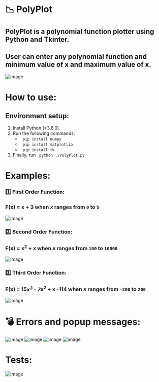 # :chart_with_downwards_trend: PolyPlot
## PolyPlot is a polynomial function plotter using Python and Tkinter.
## User can enter any polynomial function and minimum value of x and maximum value of x.

![image](https://user-images.githubusercontent.com/62077516/169409615-71ed42ee-0c07-4a01-b1ec-8d582e6d7389.png)

# How to use:
  ## Environment setup:
   1. Install Python (+3.6.0).
   2. Run the following commands:
      * ``` pip install numpy```
      * ``` pip install matplotlib```
      * ``` pip install tk```
   3. Finally, run ``` python .\PolyPlot.py```
      
 
 # Examples:
 ### :one: First Order Function:
 ### F(x) = x + 3 when ***x*** ranges from ```0``` to ```5```
 ![image](https://user-images.githubusercontent.com/62077516/169406626-a68b59c8-2584-4532-91a1-a3e36bca2567.png)

  
 ### :two: Second Order Function:
 ### F(x) = x<sup>2</sup> + x when ***x*** ranges from ```100``` to ```10000```
 ![image](https://user-images.githubusercontent.com/62077516/169407641-a63e9377-6493-4d20-ab5e-cd201720e995.png)

 ### :three: Third Order Function:
 ### F(x) = 15*x<sup>3</sup> - 7*x<sup>2</sup> + x -114 when ***x*** ranges from ```-200``` to ```200```
![image](https://user-images.githubusercontent.com/62077516/169407949-3026a3dd-c33a-4cb7-b5df-2568a953ef67.png)

# :bomb: Errors and popup messages:
![image](https://user-images.githubusercontent.com/62077516/169409733-86675baa-f18e-479d-a58f-3f9f3f3fbcff.png)
![image](https://user-images.githubusercontent.com/62077516/169409827-d65b4ee3-e3ec-475e-b6e4-03b83d65ce69.png)
![image](https://user-images.githubusercontent.com/62077516/169409908-3bdb4017-c378-4732-9d2c-1f2ddf642e71.png)
![image](https://user-images.githubusercontent.com/62077516/169410166-3f0bb9d1-551f-4844-b98d-eeec402e5d84.png)

# Tests:
![image](https://user-images.githubusercontent.com/62077516/169522125-a8c30fec-242e-471c-a1b7-069c2500d85c.png)




